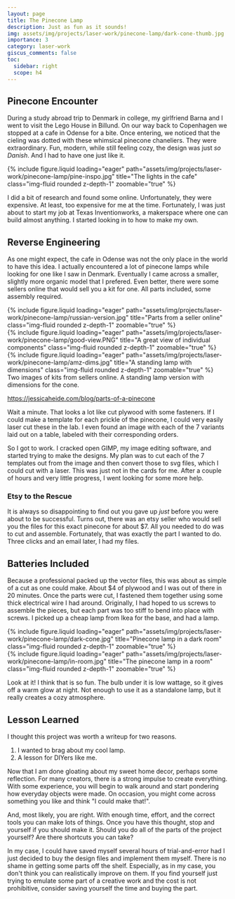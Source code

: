 ```yaml
---
layout: page
title: The Pinecone Lamp
description: Just as fun as it sounds!
img: assets/img/projects/laser-work/pinecone-lamp/dark-cone-thumb.jpg
importance: 3
category: laser-work
giscus_comments: false
toc:
  sidebar: right
  scope: h4
---
```


## Pinecone Encounter

During a study abroad trip to Denmark in college, my girlfriend Barna and I went to visit the Lego House in Billund. On our way back to Copenhagen we stopped at a cafe in Odense for a bite. Once entering, we noticed that the cieling was dotted with these whimsical pinecone chaneliers. They were extraordinary. Fun, modern, while still feeling cozy, the design was just _so Danish_. And I had to have one just like it.

<div class="row">
    <div class="col-sm-6 mt-3 mt-md-0">
        {% include figure.liquid loading="eager" path="assets/img/projects/laser-work/pinecone-lamp/pine-inspo.jpg" title="The lights in the cafe" class="img-fluid rounded z-depth-1" zoomable="true" %}
    </div>
</div>

I did a bit of research and found some online. Unfortunately, they were expensive. At least, too expensive for me at the time. Fortunately, I was just about to start my job at Texas Inventionworks, a makerspace where one can build almost anything. I started looking in to how to make my own.

## Reverse Engineering

As one might expect, the cafe in Odense was not the only place in the world to have this idea. I actually encountered a lot of pinecone lamps while looking for one like I saw in Denmark. Eventually I came across a smaller, slightly more organic model that I prefered. Even better, there were some sellers online that would sell you a kit for one. All parts included, some assembly required.

<div class="row">
    <div class="col-sm mt-3 mt-md-0">
        {% include figure.liquid loading="eager" path="assets/img/projects/laser-work/pinecone-lamp/russian-version.jpg" title="Parts from a seller online" class="img-fluid rounded z-depth-1" zoomable="true" %}
    </div>
    <div class="col-sm mt-3 mt-md-0">
        {% include figure.liquid loading="eager" path="assets/img/projects/laser-work/pinecone-lamp/good-view.PNG" title="A great view of individual components" class="img-fluid rounded z-depth-1" zoomable="true" %}
    </div>
    <div class="col-sm mt-3 mt-md-0">
        {% include figure.liquid loading="eager" path="assets/img/projects/laser-work/pinecone-lamp/amz-dims.jpg" title="A standing lamp with dimensions" class="img-fluid rounded z-depth-1" zoomable="true" %}
    </div>
</div>
<div class="caption">
    Two images of kits from sellers online. A standing lamp version with dimensions for the cone.
</div>

https://jessicaheide.com/blog/parts-of-a-pinecone

Wait a minute. That looks a lot like cut plywood with some fasteners. If I could make a template for each <d-footnote>prickle</d-footnote> of the pinecone, I could very easily laser cut these in the lab. I even found an image with each of the 7 variants laid out on a table, labeled with their corresponding orders.

So I got to work. I cracked open GIMP, my image editing software, and started trying to make the designs. My plan was to cut each of the 7 templates out from the image and then convert those to svg files, which I could cut with a laser. This was just not in the cards for me. After a couple of hours and very little progress, I went looking for some more help.

### Etsy to the Rescue

It is always so disappointing to find out you gave up _just_ before you were about to be successful. Turns out, there was an etsy seller who would sell you the files for this exact pinecone for about $7. All you needed to do was to cut and assemble. Fortunately, that was exactly the part I wanted to do. Three clicks and an email later, I had my files.

## Batteries Included

Because a professional packed up the vector files, this was about as simple of a cut as one could make. About $4 of plywood and I was out of there in 20 minutes. Once the parts were cut, I fastened them together using some thick electrical wire I had around. Originally, I had hoped to us screws to assemble the pieces, but each part was too stiff to bend into place with screws. I picked up a cheap lamp from Ikea for the base, and had a lamp.

<div class="row">
    <div class="col-sm mt-3 mt-md-0">
        {% include figure.liquid loading="eager" path="assets/img/projects/laser-work/pinecone-lamp/dark-cone.jpg" title="Pinecone lamp in a dark room" class="img-fluid rounded z-depth-1" zoomable="true" %}
    </div>
    <div class="col-sm mt-3 mt-md-0">
        {% include figure.liquid loading="eager" path="assets/img/projects/laser-work/pinecone-lamp/in-room.jpg" title="The pinecone lamp in a room" class="img-fluid rounded z-depth-1" zoomable="true" %}
    </div>
</div>

Look at it! I think that is so fun. The bulb under it is low wattage, so it gives off a warm glow at night. Not enough to use it as a standalone lamp, but it really creates a cozy atmosphere.

## Lesson Learned

I thought this project was worth a writeup for two reasons.

1. I wanted to brag about my cool lamp.
2. A lesson for DIYers like me.

Now that I am done gloating about my sweet home decor, perhaps some reflection. For many creators, there is a strong impulse to create everything. With some experience, you will begin to walk around and start pondering how everyday objects were made. On occasion, you might come across something you like and think "I could make that!".

And, most likely, you are right. With enough time, effort, and the correct tools you can make lots of things. Once you have this thought, stop and yourself if you should make it. Should you do all of the parts of the project yourself? Are there shortcuts you can take?

In my case, I could have saved myself several hours of trial-and-error had I just decided to buy the design files and implement them myself. There is no shame in getting some parts off the shelf. Especially, as in my case, you don't think you can realistically improve on them. If you find yourself just trying to emulate some part of a creative work and the cost is not prohibitive, consider saving yourself the time and buying the part.
